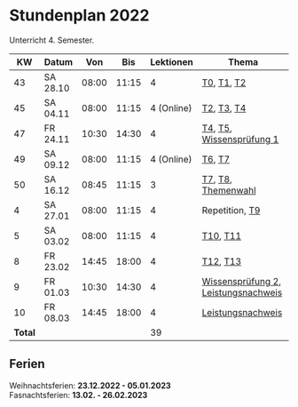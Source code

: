 # Stundenplan 2022

Unterricht 4. Semester.

| KW        | Datum    | Von   | Bis   | Lektionen  | Thema                                                                               |
| --------- | -------- | ----- | ----- | ---------- | ----------------------------------------------------------------------------------- |
| 43        | SA 28.10 | 08:00 | 11:15 | 4          | [T0](topic-0/README.md), [T1](topic-1/README.md), [T2](topic-2/README.md)           |
| 45        | SA 04.11 | 08:00 | 11:15 | 4 (Online) | [T2](topic-2/README.md), [T3](topic-3/README.md), [T4](topic-4/README.md)           |
| 47        | FR 24.11 | 10:30 | 14:30 | 4          | [T4](topic-4/README.md), [T5](topic-5/README.md), [Wissensprüfung 1](exam1.md)      |
| 49        | SA 09.12 | 08:00 | 11:15 | 4 (Online) | [T6](topic-6/README.md), [T7](topic-7/README.md)                                    |
| 50        | SA 16.12 | 08:45 | 11:15 | 3          | [T7](topic-7/README.md), [T8](topic-8/README.md), [Themenwahl](exam3.md#Themenwahl) |
| 4         | SA 27.01 | 08:00 | 11:15 | 4          | Repetition, [T9](topic-9/README.md)                                                 |
| 5         | SA 03.02 | 08:00 | 11:15 | 4          | [T10](topic-10/README.md), [T11](topic-11/README.md)                                |
| 8         | FR 23.02 | 14:45 | 18:00 | 4          | [T12](topic-12/README.md), [T13](topic-13/README.md)                                |
| 9         | FR 01.03 | 10:30 | 14:30 | 4          | [Wissensprüfung 2](exam2.md), [Leistungsnachweis](exam.md#leistungsnachweis)        |
| 10        | FR 08.03 | 14:45 | 18:00 | 4          | [Leistungsnachweis](exam.md#leistungsnachweis)                                      |
| **Total** |          |       |       | 39         |                                                                                     |
<!-- TBLFM: @>$5=sum(@I..@-1) -->

## Ferien

Weihnachtsferien: **23.12.2022 - 05.01.2023**\
Fasnachtsferien: **13.02. - 26.02.2023**
